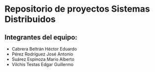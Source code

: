 # Repositorio de proyectos Sistemas Distribuidos
## Integrantes del equipo:
- Cabrera Beltrán Héctor Eduardo
- Pérez Rodríguez José Antonio
- Suárez Espinoza Mario Alberto
- Vilchis Testas Edgar Guillermo
